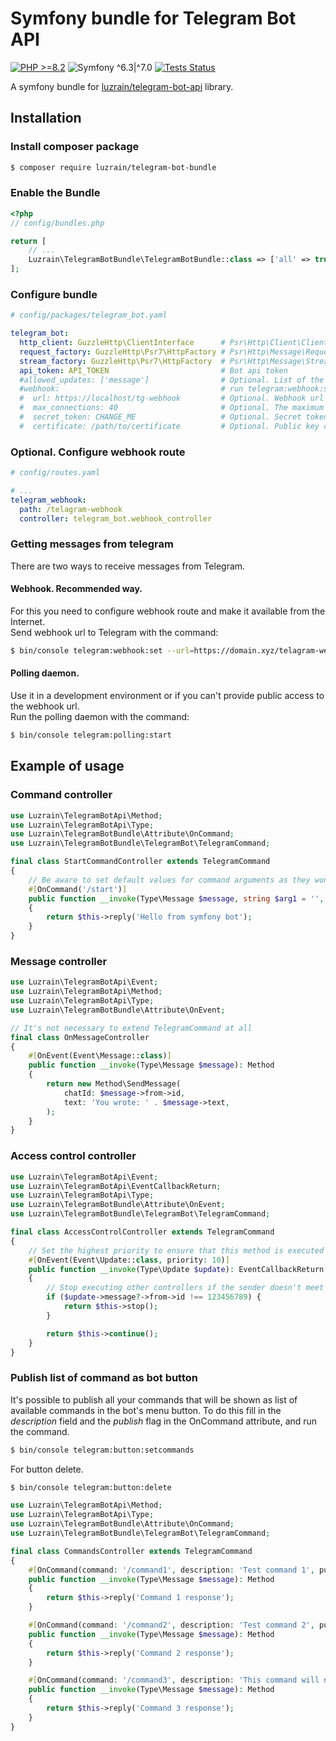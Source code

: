 # Symfony bundle for Telegram Bot API
[![PHP >=8.2](https://img.shields.io/badge/PHP->=8.2-777bb3.svg?style=flat)](https://www.php.net/releases/8.2/en.php)
![Symfony ^6.3|^7.0](https://img.shields.io/badge/Symfony-^6.3|^7.0-374151.svg?style=flat)
[![Tests Status](https://img.shields.io/github/actions/workflow/status/luzrain/telegram-bot-bundle/tests.yaml?branch=master)](../../actions/workflows/tests.yaml)

A symfony bundle for [luzrain/telegram-bot-api](https://github.com/luzrain/telegram-bot-api) library.

## Installation
### Install composer package
```bash
$ composer require luzrain/telegram-bot-bundle
```

### Enable the Bundle
```php
<?php
// config/bundles.php

return [
    // ...
    Luzrain\TelegramBotBundle\TelegramBotBundle::class => ['all' => true],
];
```

### Configure bundle
```yaml
# config/packages/telegram_bot.yaml

telegram_bot:
  http_client: GuzzleHttp\ClientInterface      # Psr\Http\Client\ClientInterface implementation
  request_factory: GuzzleHttp\Psr7\HttpFactory # Psr\Http\Message\RequestFactoryInterface implementation
  stream_factory: GuzzleHttp\Psr7\HttpFactory  # Psr\Http\Message\StreamFactoryInterface implementation
  api_token: API_TOKEN                         # Bot api token
  #allowed_updates: ['message']                # Optional. List of the update types you want your bot to receive (run telegram:webhook:set after change)
  #webhook:                                    # run telegram:webhook:set command after change webhook settings
  #  url: https://localhost/tg-webhook         # Optional. Webhook url
  #  max_connections: 40                       # Optional. The maximum allowed number of simultaneous connections to the webhook
  #  secret_token: CHANGE_ME                   # Optional. Secret token to protect webhook endpoint from unauthenticated requests
  #  certificate: /path/to/certificate         # Optional. Public key certificate
```

### Optional. Configure webhook route
```yaml
# config/routes.yaml

# ...
telegram_webhook:
  path: /telagram-webhook
  controller: telegram_bot.webhook_controller
```

### Getting messages from telegram
There are two ways to receive messages from Telegram.
#### Webhook. Recommended way.
For this you need to configure webhook route and make it available from the Internet.  
Send webhook url to Telegram with the command:  
``` bash
$ bin/console telegram:webhook:set --url=https://domain.xyz/telagram-webhook
```

#### Polling daemon.  
Use it in a development environment or if you can't provide public access to the webhook url.  
Run the polling daemon with the command:  
``` bash
$ bin/console telegram:polling:start
```

## Example of usage
### Command controller
```php
use Luzrain\TelegramBotApi\Method;
use Luzrain\TelegramBotApi\Type;
use Luzrain\TelegramBotBundle\Attribute\OnCommand;
use Luzrain\TelegramBotBundle\TelegramBot\TelegramCommand;

final class StartCommandController extends TelegramCommand
{
    // Be aware to set default values for command arguments as they won't necessarily will be passed
    #[OnCommand('/start')]
    public function __invoke(Type\Message $message, string $arg1 = '', string $arg2 = ''): Method
    {
        return $this->reply('Hello from symfony bot');
    }
}
```

### Message controller
```php
use Luzrain\TelegramBotApi\Event;
use Luzrain\TelegramBotApi\Method;
use Luzrain\TelegramBotApi\Type;
use Luzrain\TelegramBotBundle\Attribute\OnEvent;

// It's not necessary to extend TelegramCommand at all
final class OnMessageController
{
    #[OnEvent(Event\Message::class)]
    public function __invoke(Type\Message $message): Method
    {
        return new Method\SendMessage(
            chatId: $message->from->id,
            text: 'You wrote: ' . $message->text,
        );
    }
}
```

### Access control controller
```php
use Luzrain\TelegramBotApi\Event;
use Luzrain\TelegramBotApi\EventCallbackReturn;
use Luzrain\TelegramBotApi\Type;
use Luzrain\TelegramBotBundle\Attribute\OnEvent;
use Luzrain\TelegramBotBundle\TelegramBot\TelegramCommand;

final class AccessControlController extends TelegramCommand
{
    // Set the highest priority to ensure that this method is executed before any others.
    #[OnEvent(Event\Update::class, priority: 10)]
    public function __invoke(Type\Update $update): EventCallbackReturn
    {
        // Stop executing other controllers if the sender doesn't meet some conditions
        if ($update->message?->from->id !== 123456789) {
            return $this->stop();
        }

        return $this->continue();
    }
}
```

### Publish list of command as bot button
It's possible to publish all your commands that will be shown as list of available commands in the bot's menu button.
To do this fill in the _description_ field and the _publish_ flag in the OnCommand attribute, and run the command.
``` bash
$ bin/console telegram:button:setcommands
```

For button delete.
``` bash
$ bin/console telegram:button:delete
```

```php
use Luzrain\TelegramBotApi\Method;
use Luzrain\TelegramBotApi\Type;
use Luzrain\TelegramBotBundle\Attribute\OnCommand;
use Luzrain\TelegramBotBundle\TelegramBot\TelegramCommand;

final class CommandsController extends TelegramCommand
{
    #[OnCommand(command: '/command1', description: 'Test command 1', publish: true)]
    public function __invoke(Type\Message $message): Method
    {
        return $this->reply('Command 1 response');
    }

    #[OnCommand(command: '/command2', description: 'Test command 2', publish: true)]
    public function __invoke(Type\Message $message): Method
    {
        return $this->reply('Command 2 response');
    }

    #[OnCommand(command: '/command3', description: 'This command will not be published', publish: false)]
    public function __invoke(Type\Message $message): Method
    {
        return $this->reply('Command 3 response');
    }
}
```